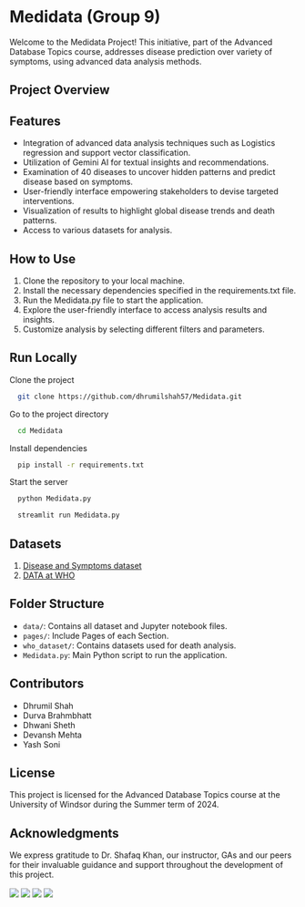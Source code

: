 # Medidata (Group 9)

Welcome to the Medidata Project! This initiative, part of the Advanced Database Topics course, addresses disease prediction over variety of symptoms, using advanced data analysis methods.

## Project Overview

## Features

- Integration of advanced data analysis techniques such as Logistics regression and support vector classification.
- Utilization of Gemini AI for textual insights and recommendations.
- Examination of 40 diseases to uncover hidden patterns and predict disease based on symptoms.
- User-friendly interface empowering stakeholders to devise targeted interventions.
- Visualization of results to highlight global disease trends and death patterns.
- Access to various datasets for analysis.

## How to Use

1. Clone the repository to your local machine.
2. Install the necessary dependencies specified in the requirements.txt file.
3. Run the Medidata.py file to start the application.
4. Explore the user-friendly interface to access analysis results and insights.
5. Customize analysis by selecting different filters and parameters.


## Run Locally

Clone the project

```bash
  git clone https://github.com/dhrumilshah57/Medidata.git
```

Go to the project directory

```bash
  cd Medidata
```

Install dependencies

```bash
  pip install -r requirements.txt
```

Start the server

```bash
  python Medidata.py
```

```bash
  streamlit run Medidata.py
```


## Datasets
1. [Disease and Symptoms dataset](https://www.kaggle.com/datasets/choongqianzheng/disease-and-symptoms-dataset/data)
2. [DATA at WHO](https://platform.who.int/mortality/themes/theme-details/MDB/all-causes)

## Folder Structure

- `data/`: Contains all dataset and Jupyter notebook files.
- `pages/`: Include Pages of each Section.
- `who_dataset/`: Contains datasets used for death analysis.
- `Medidata.py`: Main Python script to run the application.

## Contributors

- Dhrumil Shah
- Durva Brahmbhatt
- Dhwani Sheth
- Devansh Mehta
- Yash Soni

## License

This project is licensed for the Advanced Database Topics course at the University of Windsor during the Summer term of 2024.

## Acknowledgments

We express gratitude to Dr. Shafaq Khan, our instructor, GAs and our peers for their invaluable guidance and support throughout the development of this project.


<img align="center" src="https://github.com/dhrumilshah57/Medidata/blob/main/img1.png" />
<img align="center" src="https://github.com/dhrumilshah57/Medidata/blob/main/img2.png" />
<img align="center" src="https://github.com/dhrumilshah57/Medidata/blob/main/img3.png" />
<img align="center" src="https://github.com/dhrumilshah57/Medidata/blob/main/img4.png" />
